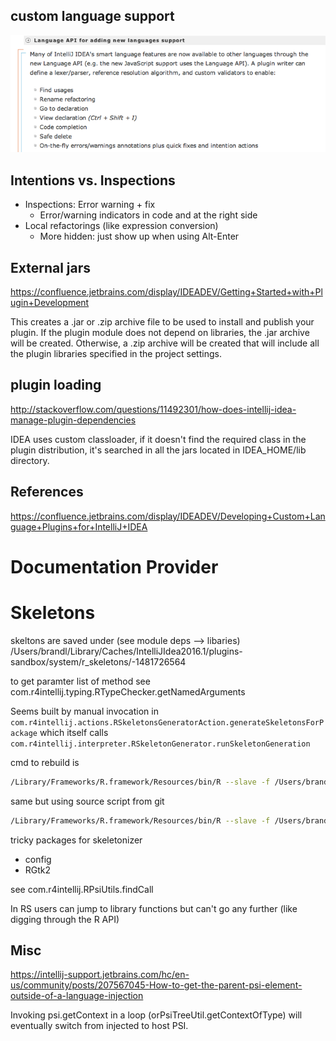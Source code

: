 

## custom language support

![](.openapi_notes_images/language_api.png)

## Intentions vs. Inspections

* Inspections: Error warning + fix
    * Error/warning indicators in code and at the right side
* Local refactorings (like expression conversion)
    * More hidden: just show up when using Alt-Enter

## External jars

https://confluence.jetbrains.com/display/IDEADEV/Getting+Started+with+Plugin+Development

This creates a .jar or .zip archive file to be used to install and publish your plugin. If the plugin module does not depend on libraries, the .jar archive will be created. Otherwise, a .zip archive will be created that will include all the plugin libraries specified in the project settings.


## plugin loading

http://stackoverflow.com/questions/11492301/how-does-intellij-idea-manage-plugin-dependencies

IDEA uses custom classloader, if it doesn't find the required class in the plugin distribution, it's searched in all the jars located in IDEA_HOME/lib directory.

References
----------

https://confluence.jetbrains.com/display/IDEADEV/Developing+Custom+Language+Plugins+for+IntelliJ+IDEA

Documentation Provider
======================




Skeletons
===========

skeltons are saved under  (see module deps --> libaries)
/Users/brandl/Library/Caches/IntelliJIdea2016.1/plugins-sandbox/system/r_skeletons/-1481726564

to get paramter list of method see
com.r4intellij.typing.RTypeChecker.getNamedArguments

Seems built by manual invocation in
`com.r4intellij.actions.RSkeletonsGeneratorAction.generateSkeletonsForPackage` which itself calls
`com.r4intellij.interpreter.RSkeletonGenerator.runSkeletonGeneration`

cmd to rebuild is
```bash
/Library/Frameworks/R.framework/Resources/bin/R --slave -f /Users/brandl/Library/Caches/IntelliJIdea2016.1/plugins-sandbox/plugins/R4Intellij/classes/r-generator.r --args /Users/brandl/Library/Caches/IntelliJIdea2016.1/plugins-sandbox/system/r_skeletons/1842261700/
```
same but using source script from git
```bash
/Library/Frameworks/R.framework/Resources/bin/R --slave -f /Users/brandl/projects/rplugin/r4intellij_v2/r-helpers/r-generator.r --args /Users/brandl/Library/Caches/IntelliJIdea2016.1/plugins-sandbox/system/r_skeletons/1842261700/
```

tricky packages for skeletonizer
* config
* RGtk2

see com.r4intellij.RPsiUtils.findCall

In RS users can jump to library functions but can't go any further (like digging through the R API)

## Misc

https://intellij-support.jetbrains.com/hc/en-us/community/posts/207567045-How-to-get-the-parent-psi-element-outside-of-a-language-injection

Invoking psi.getContext in a loop (orPsiTreeUtil.getContextOfType) will eventually switch from injected to host PSI.